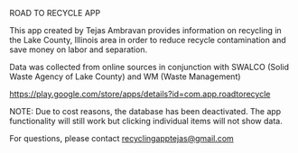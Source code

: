 ROAD TO RECYCLE APP

This app created by Tejas Ambravan provides information on recycling in the Lake County, Illinois
area in order to reduce recycle contamination and save money on labor and separation.

Data was collected from online sources in conjunction with SWALCO (Solid Waste Agency of Lake County)
and WM (Waste Management)

https://play.google.com/store/apps/details?id=com.app.roadtorecycle

NOTE: Due to cost reasons, the database has been deactivated. The app functionality will still work
but clicking individual items will not show data.

For questions, please contact recyclingapptejas@gmail.com